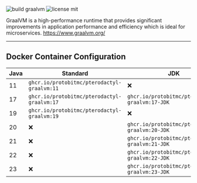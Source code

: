 ![build graalvm](https://github.com/protobitmc/pterodactyl-graalvm/actions/workflows/docker-image.yml/badge.svg)
![license mit](https://img.shields.io/badge/license-MIT-green)

GraalVM is a high-performance runtime that provides significant improvements in application performance and efficiency which is ideal for microservices. https://www.graalvm.org/

___

## Docker Container Configuration

| Java | Standard                               	| JDK                                        	 | Enterprise                                	 |
|------|----------------------------------------	|----------------------------------------------|---------------------------------------------|
| 11   | `ghcr.io/protobitmc/pterodactyl-graalvm:11` | ❌                                          	| `ghcr.io/protobitmc/pterodactyl-graalvm:11-EE` |
| 17   | `ghcr.io/protobitmc/pterodactyl-graalvm:17` | `ghcr.io/protobitmc/pterodactyl-graalvm:17-JDK` | `ghcr.io/protobitmc/pterodactyl-graalvm:17-EE` |
| 19   | `ghcr.io/protobitmc/pterodactyl-graalvm:19` | ❌                                          	| ❌                                          |
| 20   | ❌                                       | `ghcr.io/protobitmc/pterodactyl-graalvm:20-JDK` | ❌                                          |
| 21   | ❌                                     	 | `ghcr.io/protobitmc/pterodactyl-graalvm:21-JDK`	| ❌                                          |
| 22   | ❌                                     	 | `ghcr.io/protobitmc/pterodactyl-graalvm:22-JDK`	| ❌                                          |
| 23   | ❌                                     	 | `ghcr.io/protobitmc/pterodactyl-graalvm:23-JDK`	| ❌                                          |
